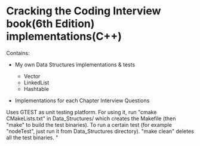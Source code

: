 Cracking the Coding Interview book(6th Edition) implementations(C++)
====================================================================

Contains: 
  - My own Data Structures implementations & tests
    - Vector
    - LinkedList
    - Hashtable
    
  - Implementations for each Chapter Interview Questions

Uses GTEST as unit testing platform. For using it, run "cmake CMakeLists.txt" in Data_Structures/ which creates the Makefile (then "make" to build the test binaries). To run a certain test (for example "nodeTest", just run it from Data_Structures directory). "make clean" deletes all the test binaries.
"
